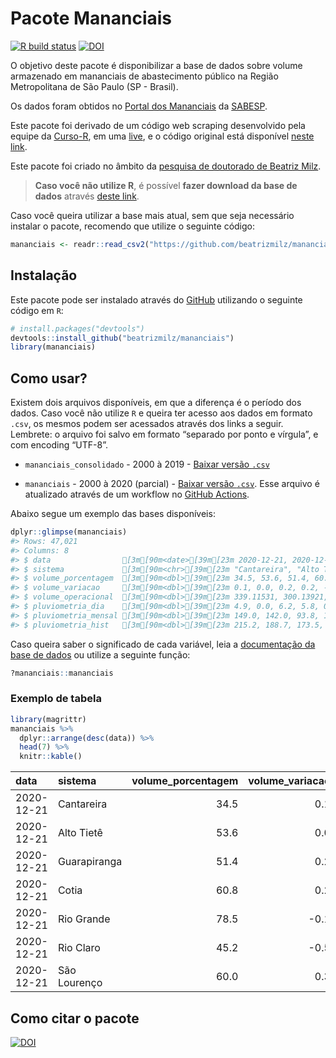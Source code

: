 
<!-- README.md is generated from README.Rmd. Please edit that file -->

# Pacote Mananciais

<!-- badges: start -->

[![R build
status](https://github.com/beatrizmilz/mananciais/workflows/R-CMD-check/badge.svg)](https://github.com/beatrizmilz/mananciais/actions)
[![DOI](https://zenodo.org/badge/DOI/10.5281/zenodo.4319745.svg)](https://doi.org/10.5281/zenodo.4319745)
<!-- badges: end -->

O objetivo deste pacote é disponibilizar a base de dados sobre volume
armazenado em mananciais de abastecimento público na Região
Metropolitana de São Paulo (SP - Brasil).

Os dados foram obtidos no [Portal dos
Mananciais](http://mananciais.sabesp.com.br/Situacao) da
[SABESP](http://site.sabesp.com.br/site/Default.aspx).

Este pacote foi derivado de um código web scraping desenvolvido pela
equipe da [Curso-R](https://www.curso-r.com/), em uma
[live](https://youtu.be/jvZIxrMmOcQ), e o código original está
disponível [neste
link](https://github.com/curso-r/lives/blob/master/drafts/20200730_scraper_sabesp.R).

Este pacote foi criado no âmbito da [pesquisa de doutorado de Beatriz
Milz](https://beatrizmilz.github.io/tese/).

> **Caso você não utilize R**, é possível **fazer download da base de
> dados** através [deste
> link](https://github.com/beatrizmilz/mananciais/raw/master/inst/extdata/mananciais.csv).

Caso você queira utilizar a base mais atual, sem que seja necessário
instalar o pacote, recomendo que utilize o seguinte código:

``` r
mananciais <- readr::read_csv2("https://github.com/beatrizmilz/mananciais/raw/master/inst/extdata/mananciais.csv")
```

## Instalação

Este pacote pode ser instalado através do [GitHub](https://github.com/)
utilizando o seguinte código em `R`:

``` r
# install.packages("devtools")
devtools::install_github("beatrizmilz/mananciais")
library(mananciais)
```

## Como usar?

Existem dois arquivos disponíveis, em que a diferença é o período dos
dados. Caso você não utilize `R` e queira ter acesso aos dados em
formato `.csv`, os mesmos podem ser acessados através dos links a
seguir. Lembrete: o arquivo foi salvo em formato “separado por ponto e
vírgula”, e com encoding “UTF-8”.

  - `mananciais_consolidado` - 2000 à 2019 - [Baixar versão
    `.csv`](https://github.com/beatrizmilz/mananciais/raw/master/inst/extdata/mananciais_consolidado.csv)

  - `mananciais` - 2000 à 2020 (parcial) - [Baixar versão
    `.csv`](https://github.com/beatrizmilz/mananciais/raw/master/inst/extdata/mananciais.csv).
    Esse arquivo é atualizado através de um workflow no [GitHub
    Actions](https://github.com/beatrizmilz/mananciais/actions).

Abaixo segue um exemplo das bases disponíveis:

``` r
dplyr::glimpse(mananciais)
#> Rows: 47,021
#> Columns: 8
#> $ data                [3m[90m<date>[39m[23m 2020-12-21, 2020-12-21, 2020-12-21, 2020-12-21, …
#> $ sistema             [3m[90m<chr>[39m[23m "Cantareira", "Alto Tietê", "Guarapiranga", "Coti…
#> $ volume_porcentagem  [3m[90m<dbl>[39m[23m 34.5, 53.6, 51.4, 60.8, 78.5, 45.2, 60.0, 34.4, 5…
#> $ volume_variacao     [3m[90m<dbl>[39m[23m 0.1, 0.0, 0.2, 0.2, -0.1, -0.5, 0.3, 0.1, 0.0, 0.…
#> $ volume_operacional  [3m[90m<dbl>[39m[23m 339.11531, 300.13921, 87.95883, 10.03318, 88.0215…
#> $ pluviometria_dia    [3m[90m<dbl>[39m[23m 4.9, 0.0, 6.2, 5.8, 0.8, 0.2, 28.0, 2.3, 7.6, 16.…
#> $ pluviometria_mensal [3m[90m<dbl>[39m[23m 149.0, 142.0, 93.8, 137.8, 91.4, 165.4, 142.6, 14…
#> $ pluviometria_hist   [3m[90m<dbl>[39m[23m 215.2, 188.7, 173.5, 167.7, 188.4, 256.8, 211.3, …
```

Caso queira saber o significado de cada variável, leia a [documentação
da base de
dados](https://beatrizmilz.github.io/mananciais/reference/mananciais.html)
ou utilize a seguinte função:

``` r
?mananciais::mananciais
```

### Exemplo de tabela

``` r
library(magrittr)
mananciais %>% 
  dplyr::arrange(desc(data)) %>% 
  head(7) %>%
  knitr::kable()
```

| data       | sistema      | volume\_porcentagem | volume\_variacao | volume\_operacional | pluviometria\_dia | pluviometria\_mensal | pluviometria\_hist |
| :--------- | :----------- | ------------------: | ---------------: | ------------------: | ----------------: | -------------------: | -----------------: |
| 2020-12-21 | Cantareira   |                34.5 |              0.1 |           339.11531 |               4.9 |                149.0 |              215.2 |
| 2020-12-21 | Alto Tietê   |                53.6 |              0.0 |           300.13921 |               0.0 |                142.0 |              188.7 |
| 2020-12-21 | Guarapiranga |                51.4 |              0.2 |            87.95883 |               6.2 |                 93.8 |              173.5 |
| 2020-12-21 | Cotia        |                60.8 |              0.2 |            10.03318 |               5.8 |                137.8 |              167.7 |
| 2020-12-21 | Rio Grande   |                78.5 |            \-0.1 |            88.02153 |               0.8 |                 91.4 |              188.4 |
| 2020-12-21 | Rio Claro    |                45.2 |            \-0.5 |             6.17801 |               0.2 |                165.4 |              256.8 |
| 2020-12-21 | São Lourenço |                60.0 |              0.3 |            53.26442 |              28.0 |                142.6 |              211.3 |

## Como citar o pacote

[![DOI](https://zenodo.org/badge/DOI/10.5281/zenodo.4319745.svg)](https://doi.org/10.5281/zenodo.4319745)

